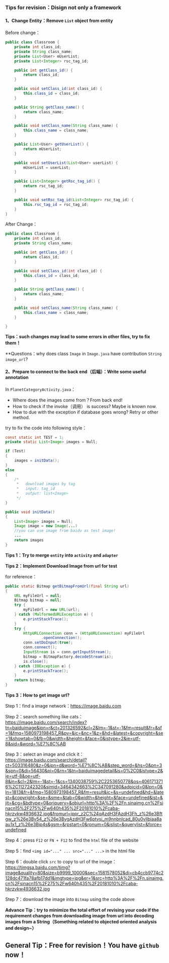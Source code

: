 ### **Tips for revision：Disign not only a framework**

#### **1、Change Entity：Remove ```List``` object from entity**

Before change：

```Java
public class Classroom {
    private int class_id;
    private String class_name;
    private List<User> mUserList;
    private List<Integer> rsc_tag_id;

    public int getClass_id() {
        return class_id;
    }

    public void setClass_id(int class_id) {
        this.class_id = class_id;
    }

    public String getClass_name() {
        return class_name;
    }

    public void setClass_name(String class_name) {
        this.class_name = class_name;
    }

    public List<User> getUserList() {
        return mUserList;
    }

    public void setUserList(List<User> userList) {
        mUserList = userList;
    }

    public List<Integer> getRsc_tag_id() {
        return rsc_tag_id;
    }

    public void setRsc_tag_id(List<Integer> rsc_tag_id) {
        this.rsc_tag_id = rsc_tag_id;
    }
}
```

After Change：

```Java
public class Classroom {
    private int class_id;
    private String class_name;

    public int getClass_id() {
        return class_id;
    }

    public void setClass_id(int class_id) {
        this.class_id = class_id;
    }

    public String getClass_name() {
        return class_name;
    }

    public void setClass_name(String class_name) {
        this.class_name = class_name;
    }

}
```

**Tips：such changes may lead to some errors in other files, try to fix them！**

**Questions：why does class ```Image``` in ```Image.java``` have contribution ```String image_url```? 

#### **2、Prepare to connect to the back end（后端）：Write some useful annotation**

In ```PlanetCategoryActivity.java```：

* Where does the images come from？From back end!
* How to check if the invoke（调用） is success? Maybe is known now.
* How to due with the exception if database goes wrong? Retry or other method.

try to fix the code into following style：

```Java
const static int TEST = 1;
private static List<Image> images = Null;

if (Test)
{
    images = initData();
}
else
{
    /*
     *   download images by tag
     *   input: tag_id
     *   output: list<Image>
     */
}

public void initData()
{
    List<Image> images = Null;
    Image image = new Image(...)
    //you can use image from baidu as test image!
    ...
    return images
}
```

**Tips 1：Try to merge ```entity``` into ```activity``` and ```adapter```**

**Tips 2：Implement Download Image from url for test**

for reference：

```Java
public static Bitmap getBitmapFromUrl(final String url)
{
    URL myFileUrl = null;
    Bitmap bitmap = null;
    try {
        myFileUrl = new URL(url);
    } catch (MalformedURLException e) {
        e.printStackTrace();
    }
    try {
        HttpURLConnection conn = (HttpURLConnection) myFileUrl
                .openConnection();
        conn.setDoInput(true);
        conn.connect();
        InputStream is = conn.getInputStream();
        bitmap = BitmapFactory.decodeStream(is);
        is.close();
    } catch (IOException e) {
        e.printStackTrace();
    }
    return bitmap;
}
```

**Tips 3：How to get image url?**

Step 1：find a image network：https://image.baidu.com

Step 2：search something like cats：https://image.baidu.com/search/index?tn=baiduimage&ipn=r&ct=201326592&cl=2&lm=-1&st=-1&fm=result&fr=&sf=1&fmq=1580973198457_R&pv=&ic=&nc=1&z=&hd=&latest=&copyright=&se=1&showtab=0&fb=0&width=&height=&face=0&istype=2&ie=utf-8&sid=&word=%E7%8C%AB

Step 3：select an image and click it：https://image.baidu.com/search/detail?ct=503316480&z=0&ipn=d&word=%E7%8C%AB&step_word=&hs=0&pn=3&spn=0&di=56430&pi=0&rn=1&tn=baiduimagedetail&is=0%2C0&istype=2&ie=utf-8&oe=utf-8&in=&cl=2&lm=-1&st=-1&cs=1340038759%2C2253650778&os=4061713716%2C1127242320&simid=3464342663%2C347091280&adpicid=0&lpn=0&ln=1813&fr=&fmq=1580973198457_R&fm=result&ic=&s=undefined&hd=&latest=&copyright=&se=&sme=&tab=0&width=&height=&face=undefined&ist=&jit=&cg=&bdtype=0&oriquery=&objurl=http%3A%2F%2Fn.sinaimg.cn%2Fsinacn15%2F275%2Fw640h435%2F20181010%2Fcaba-hkrzvkw4936632.jpg&fromurl=ippr_z2C%24qAzdH3FAzdH3Fh_z%26e3Bftgw_z%26e3Bv54_z%26e3BvgAzdH3Fw6ptvsj_m9nnbnlcad_80u0vllbjaa8aau1x1_z%26e3Bip4s&gsm=&rpstart=0&rpnum=0&islist=&querylist=&force=undefined

Step 4：press ```F12``` or ```FN + F12``` to find the ```html``` file of the website

Step 5：find ```<img id="..." ... src="..." ...>``` in the html file

Step 6：double click ```src``` to copy to url of the image：https://timgsa.baidu.com/timg?image&quality=80&size=b9999_10000&sec=1581578052&di=cb4ccb9774c2128dc471fa78afb17dd1&imgtype=jpg&er=1&src=http%3A%2F%2Fn.sinaimg.cn%2Fsinacn15%2F275%2Fw640h435%2F20181010%2Fcaba-hkrzvkw4936632.jpg

Step 7：download the image into ```Bitmap``` using the code above

**Advance Tip：try to minimize the total effort of revising your code if the requirement changes from downloading image from url into decoding images from a String（Something related to objected oriented analysis and design~）** 

## **General Tip：Free for revision！You have ```github``` now！**














